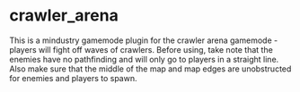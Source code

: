 # crawler_arena

This is a mindustry gamemode plugin for the crawler arena gamemode - players will fight off waves of crawlers. Before using, take note that the enemies have no pathfinding and will only go to players in a straight line. Also make sure that the middle of the map and map edges are unobstructed for enemies and players to spawn.
